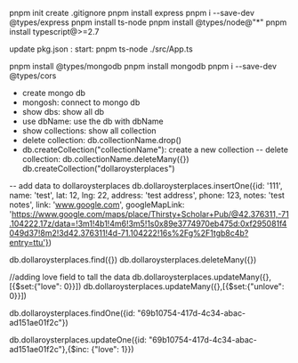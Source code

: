 pnpm init
create .gitignore
pnpm install express
pnpm i --save-dev @types/express
pnpm install ts-node
pnpm install @types/node@"\*"
pnpm install typescript@>=2.7

update pkg.json : start: pnpm ts-node ./src/App.ts

pnpm install @types/mongodb
pnpm install mongodb
pnpm i --save-dev @types/cors

- create mongo db
- mongosh: connect to mongo db
- show dbs: show all db
- use dbName: use the db with dbName
- show collections: show all collection
- delete collection: db.collectionName.drop()
- db.createCollection("collectionName"): create a new collection
  -- delete collection: db.collectionName.deleteMany({})
  db.createCollection("dollaroysterplaces")

-- add data to dollaroysterplaces
db.dollaroysterplaces.insertOne({id: '111', name: 'test', lat: 12, lng: 22, address: 'test address', phone: 123, notes: 'test notes', link: 'www.google.com', googleMapLink: 'https://www.google.com/maps/place/Thirsty+Scholar+Pub/@42.376311,-71.104222,17z/data=!3m1!4b1!4m6!3m5!1s0x89e3774970eb475d:0xf295081f4049d37!8m2!3d42.376311!4d-71.104222!16s%2Fg%2F1tgb8c4b?entry=ttu'})

db.dollaroysterplaces.find({})
db.dollaroysterplaces.deleteMany({})

//adding love field to tall the data
db.dollaroysterplaces.updateMany({},[{$set:{"love": 0}}])
db.dollaroysterplaces.updateMany({},[{$set:{"unlove": 0}}])

db.dollaroysterplaces.findOne({id: "69b10754-417d-4c34-abac-ad151ae01f2c"})

db.dollaroysterplaces.updateOne({id: "69b10754-417d-4c34-abac-ad151ae01f2c"},{$inc: {"love": 1}})
